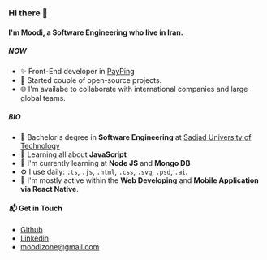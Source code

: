 ### Hi there 👋

#### I'm Moodi, a Software Engineering who live in Iran.

##### NOW

- ✨ Front-End developer in [PayPing](https://payping.io)
- 🎉 Started couple of open-source projects.
- 🌐 I'm availabe to collaborate with international companies and large global teams.

##### BIO
- 🔭 Bachelor's degree in **Software Engineering** at [Sadjad University of Technology](https://www.sadjad.ac.ir/)
- 🌱 Learning all about **JavaScript**
- 🏢 I'm currently learning at **Node JS** and **Mongo DB**
- ⚙️ I use daily: `.ts`, `.js`, `.html`, `.css`, `.svg`, `.psd`, `.ai`.
- 💬 I'm mostly active within the **Web Developing** and **Mobile Application via React Native**.


#### 📬 Get in Touch

- [Github](https://github.com/moodizone)
- [Linkedin](https://www.linkedin.com/in/moodizone/)
- moodizone@gmail.com
